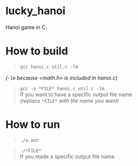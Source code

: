 # lucky_hanoi
Hanoï game in C.

# How to build

> `gcc hanoi.c util.c -lm`

*(`-lm` because <math.h> is included in hanoi.c)*

> `gcc -o *FILE* hanoi.c util.c -lm`<br>
If you want to have a specific output file name<br>
*(replace `*FILE*` with the name you want)*

# How to run

> `./a.out`

> `./*FILE*`<br>
If you made a specific output file name